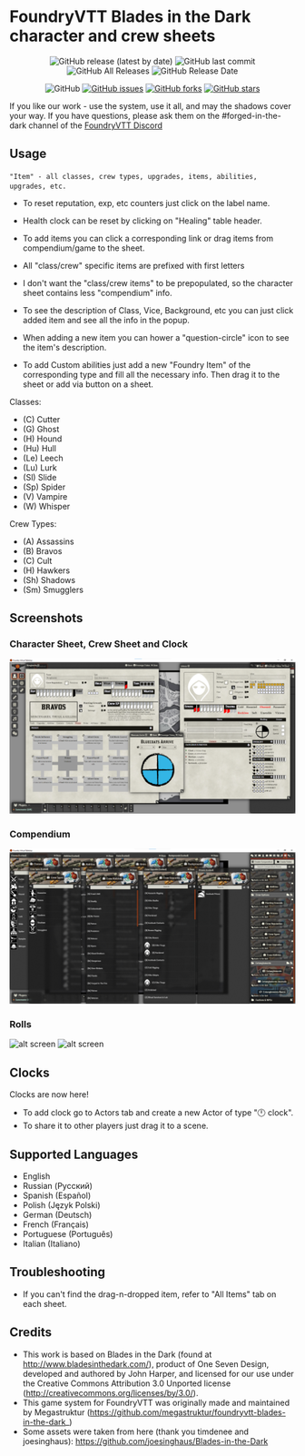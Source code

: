 # FoundryVTT Blades in the Dark character and crew sheets

<p align="center">
<img alt="GitHub release (latest by date)" src="https://img.shields.io/github/v/release/dez384/foundryvtt-blades-in-the-dark"> <img alt="GitHub last commit" src="https://img.shields.io/github/last-commit/dez384/foundryvtt-blades-in-the-dark"> <img alt="GitHub All Releases" src="https://img.shields.io/github/downloads/dez384/foundryvtt-blades-in-the-dark/total" /> <img alt="GitHub Release Date" src="https://img.shields.io/github/release-date/dez384/foundryvtt-blades-in-the-dark?label=latest%20release" /> 
</p>
<p align="center">
<img alt="GitHub" src="https://img.shields.io/github/license/dez384/foundryvtt-blades-in-the-dark"> <a href="https://github.com/dez384/foundryvtt-blades-in-the-dark/issues"><img alt="GitHub issues" src="https://img.shields.io/github/issues/dez384/foundryvtt-blades-in-the-dark"></a> <a href="https://github.com/dez384/foundryvtt-blades-in-the-dark/network"><img alt="GitHub forks" src="https://img.shields.io/github/forks/dez384/foundryvtt-blades-in-the-dark"></a> <a href="https://github.com/dez384/foundryvtt-blades-in-the-dark/stargazers"><img alt="GitHub stars" src="https://img.shields.io/github/stars/dez384/foundryvtt-blades-in-the-dark"></a> 
</p>

If you like our work - use the system, use it all, and may the shadows cover your way.
If you have questions, please ask them on the #forged-in-the-dark channel of the [FoundryVTT Discord](https://discord.gg/foundryvtt)

## Usage
`"Item" - all classes, crew types, upgrades, items, abilities, upgrades, etc.`

- To reset reputation, exp, etc counters just click on the label name.
- Health clock can be reset by clicking on "Healing" table header.
- To add items you can click a corresponding link or drag items from compendium/game to the sheet.
- All "class/crew" specific items are prefixed with first letters

- I don't want the "class/crew items" to be prepopulated, so the character sheet contains less "compendium" info.
- To see the description of Class, Vice, Background, etc you can just click added item and see all the info in the popup.
- When adding a new item you can hower a "question-circle" icon to see the item's description.
- To add Custom abilities just add a new "Foundry Item" of the corresponding type and fill all the necessary info. Then drag it to the sheet or add via button on a sheet.

Classes:
- (C)  Cutter
- (G)  Ghost
- (H)  Hound
- (Hu) Hull
- (Le) Leech
- (Lu) Lurk
- (Sl) Slide
- (Sp) Spider
- (V)  Vampire
- (W)  Whisper

Crew Types:
- (A)  Assassins
- (B)  Bravos
- (C)  Cult
- (H)  Hawkers
- (Sh) Shadows
- (Sm) Smugglers

## Screenshots

### Character Sheet, Crew Sheet and Clock
![alt screen][screenshot_all]

### Compendium
![alt screen][screenshot_compendium]

### Rolls
![alt screen][screenshot_roll_1]
![alt screen][screenshot_roll_2]

## Clocks
Clocks are now here!
- To add clock go to Actors tab and create a new Actor of type "🕛 clock".
- To share it to other players just drag it to a scene.

## Supported Languages
- English
- Russian (Русский)
- Spanish (Español)
- Polish (Język Polski)
- German (Deutsch)
- French (Français)
- Portuguese (Português)
- Italian (Italiano)

## Troubleshooting
- If you can't find the drag-n-dropped item, refer to "All Items" tab on each sheet.

## Credits
- This work is based on Blades in the Dark (found at http://www.bladesinthedark.com/), product of One Seven Design, developed and authored by John Harper, and licensed for our use under the Creative Commons Attribution 3.0 Unported license (http://creativecommons.org/licenses/by/3.0/).
- This game system for FoundryVTT was originally made and maintained by Megastruktur (https://github.com/megastruktur/foundryvtt-blades-in-the-dark_)
- Some assets were taken from here (thank you  timdenee and joesinghaus): https://github.com/joesinghaus/Blades-in-the-Dark


[screenshot_all]: ./images/screenshot_all.png "screenshot_all"
[screenshot_compendium]: ./images/screenshot_compendium.png "screenshot_compendium"
[screenshot_roll_1]: ./images/screenshot_roll_1.png "screenshot_roll_1"
[screenshot_roll_2]: ./images/screenshot_roll_2.png "screenshot_roll_2"
